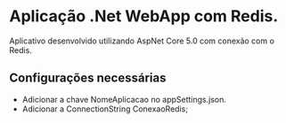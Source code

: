 # Aplicação .Net WebApp com Redis.

Aplicativo desenvolvido utilizando AspNet Core 5.0 com conexão com o Redis.

## Configurações necessárias ##
* Adicionar a chave NomeAplicacao no appSettings.json.
* Adicionar a ConnectionString ConexaoRedis;
